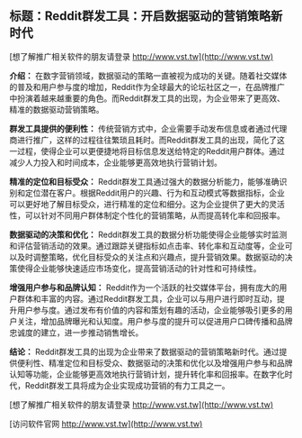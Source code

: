 ## **标题：Reddit群发工具：开启数据驱动的营销策略新时代**

[想了解推广相关软件的朋友请登录 http://www.vst.tw](http://www.vst.tw)

**介绍：**
在数字营销领域，数据驱动的策略一直被视为成功的关键。随着社交媒体的普及和用户参与度的增加，Reddit作为全球最大的论坛社区之一，在品牌推广中扮演着越来越重要的角色。而Reddit群发工具的出现，为企业带来了更高效、精准的数据驱动营销策略。

**群发工具提供的便利性：**
传统营销方式中，企业需要手动发布信息或者通过代理商进行推广，这样的过程往往繁琐且耗时。而Reddit群发工具的出现，简化了这一过程，使得企业可以更便捷地将目标信息发送给特定的Reddit用户群体。通过减少人力投入和时间成本，企业能够更高效地执行营销计划。

**精准的定位和目标受众：**
Reddit群发工具通过强大的数据分析能力，能够准确识别和定位潜在客户。根据Reddit用户的兴趣、行为和互动模式等数据指标，企业可以更好地了解目标受众，进行精准的定位和细分。这为企业提供了更大的灵活性，可以针对不同用户群体制定个性化的营销策略，从而提高转化率和回报率。

**数据驱动的决策和优化：**
Reddit群发工具的数据分析功能使得企业能够实时监测和评估营销活动的效果。通过跟踪关键指标如点击率、转化率和互动度等，企业可以及时调整策略，优化目标受众的关注点和兴趣点，提升营销效果。数据驱动的决策使得企业能够快速适应市场变化，提高营销活动的针对性和可持续性。

**增强用户参与和品牌认知：**
Reddit作为一个活跃的社交媒体平台，拥有庞大的用户群体和丰富的内容。通过Reddit群发工具，企业可以与用户进行即时互动，提升用户参与度。通过发布有价值的内容和策划有趣的活动，企业能够吸引更多的用户关注，增加品牌曝光和认知度。用户参与度的提升可以促进用户口碑传播和品牌忠诚度的建立，进一步推动销售增长。

**结论：**
Reddit群发工具的出现为企业带来了数据驱动的营销策略新时代。通过提供便利性、精准定位和目标受众、数据驱动的决策和优化以及增强用户参与和品牌认知等功能，企业能够更高效地执行营销计划，提升转化率和回报率。在数字化时代，Reddit群发工具将成为企业实现成功营销的有力工具之一。

[想了解推广相关软件的朋友请登录 http://www.vst.tw](http://www.vst.tw)


[访问软件官网 http://www.vst.tw](http://www.vst.tw)
